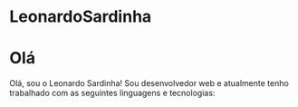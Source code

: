 # LeonardoSardinha
<h1>Olá</h1> 
Olá, sou o Leonardo Sardinha! Sou desenvolvedor web e atualmente tenho trabalhado com as seguintes linguagens e tecnologias:
